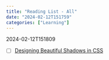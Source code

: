 ```yaml
---
title: "Reading List - All"
date: "2024-02-12T151759"
categories: ["Learning"]
---
```


2024-02-12T151809
- [ ] [Designing Beautiful Shadows in CSS](https://www.joshwcomeau.com/css/designing-shadows/)

